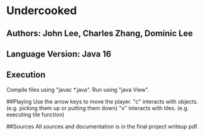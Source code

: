 # Undercooked
## Authors: John Lee, Charles Zhang, Dominic Lee
## Language Version: Java 16

## Execution
Compile files using "javac *.java".
Run using "java View".

##Playing
Use the arrow keys to move the player.
"c" interacts with objects. (e.g. picking them up or putting them down)
"x" interacts with tiles. (e.g. executing tile function)

##Sources
All sources and documentation is in the final project writeup pdf.
